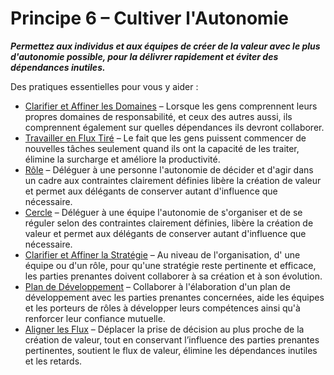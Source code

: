 [:menu-title]: # "Cultiver l'Autonomie"

# Principe 6 – Cultiver l'Autonomie

**_Permettez aux individus et aux équipes de créer de la valeur avec le plus d'autonomie possible, pour la délivrer rapidement et éviter des dépendances inutiles._**

Des pratiques essentielles pour vous y aider :

- [Clarifier et Affiner les Domaines](section:clarify-and-develop-domains) – Lorsque les gens comprennent leurs propres domaines de responsabilité, et ceux des autres aussi, ils comprennent également sur quelles dépendances ils devront collaborer.
- [Travailler en Flux Tiré](section:pull-system-for-work) – Le fait que les gens puissent commencer de nouvelles tâches seulement quand ils ont la capacité de les traiter, élimine la surcharge et améliore la productivité.
- [Rôle](section:role) – Déléguer à une personne l'autonomie de décider et d'agir dans un cadre aux contraintes clairement définies libère la création de valeur et permet aux délégants de conserver autant d'influence que nécessaire.
- [Cercle](section:circle) – Déléguer à une équipe l'autonomie de s'organiser et de se réguler selon des contraintes clairement définies, libère la création de valeur et permet aux délégants de conserver autant d'influence que nécessaire.
- [Clarifier et Affiner la Stratégie](section-clarify-and-develop-strategy) –  Au niveau de l'organisation, d' une équipe ou d'un rôle, pour qu'une stratégie reste pertinente et efficace, les parties prenantes doivent collaborer à sa création et à son évolution.
- [Plan de Développement](section:development-plan) – Collaborer à l'élaboration d'un plan de développement avec les parties prenantes concernées, aide les équipes et les porteurs de rôles à développer leurs compétences ainsi qu'à renforcer leur confiance mutuelle.
- [Aligner les Flux](section:align-flow) – Déplacer la prise de décision au plus proche de la création de valeur, tout en conservant l’influence des parties prenantes pertinentes, soutient le flux de valeur, élimine les dépendances inutiles et les retards.
